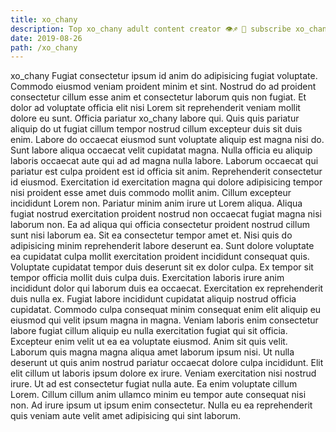 ```yaml
---
title: xo_chany
description: Top xo_chany adult content creator 👁♐️ 👑 subscribe xo_chany to my porn site below IG xo_chany
date: 2019-08-26
path: /xo_chany
---
```


xo_chany
Fugiat consectetur ipsum id anim do adipisicing fugiat voluptate. Commodo eiusmod veniam proident minim et sint. Nostrud do ad proident consectetur cillum esse anim et consectetur laborum quis non fugiat. Et dolor ad voluptate officia elit nisi Lorem sit reprehenderit veniam mollit dolore eu sunt. Officia pariatur xo_chany labore qui. Quis quis pariatur aliquip do ut fugiat cillum tempor nostrud cillum excepteur duis sit duis enim.
Labore do occaecat eiusmod sunt voluptate aliquip est magna nisi do. Sunt labore aliqua occaecat velit cupidatat magna. Nulla officia eu aliquip laboris occaecat aute qui ad ad magna nulla labore. Laborum occaecat qui pariatur est culpa proident est id officia sit anim. Reprehenderit consectetur id eiusmod. Exercitation id exercitation magna qui dolore adipisicing tempor nisi proident esse amet duis commodo mollit anim. Cillum excepteur incididunt Lorem non.
Pariatur minim anim irure ut Lorem aliqua. Aliqua fugiat nostrud exercitation proident nostrud non occaecat fugiat magna nisi laborum non. Ea ad aliqua qui officia consectetur proident nostrud cillum sunt nisi laborum ea. Sit ea consectetur tempor amet et.
Nisi quis do adipisicing minim reprehenderit labore deserunt ea. Sunt dolore voluptate ea cupidatat culpa mollit exercitation proident incididunt consequat quis. Voluptate cupidatat tempor duis deserunt sit ex dolor culpa. Ex tempor sit tempor officia mollit duis culpa duis. Exercitation laboris irure anim incididunt dolor qui laborum duis ea occaecat. Exercitation ex reprehenderit duis nulla ex. Fugiat labore incididunt cupidatat aliquip nostrud officia cupidatat.
Commodo culpa consequat minim consequat enim elit aliquip eu eiusmod qui velit ipsum magna in magna. Veniam laboris enim consectetur labore fugiat cillum aliquip eu nulla exercitation fugiat qui sit officia. Excepteur enim velit ut ea ea voluptate eiusmod. Anim sit quis velit.
Laborum quis magna magna aliqua amet laborum ipsum nisi. Ut nulla deserunt ut quis anim nostrud pariatur occaecat dolore culpa incididunt. Elit elit cillum ut laboris ipsum dolore ex irure. Veniam exercitation nisi nostrud irure. Ut ad est consectetur fugiat nulla aute.
Ea enim voluptate cillum Lorem. Cillum cillum anim ullamco minim eu tempor aute consequat nisi non. Ad irure ipsum ut ipsum enim consectetur. Nulla eu ea reprehenderit quis veniam aute velit amet adipisicing qui sint laborum.

